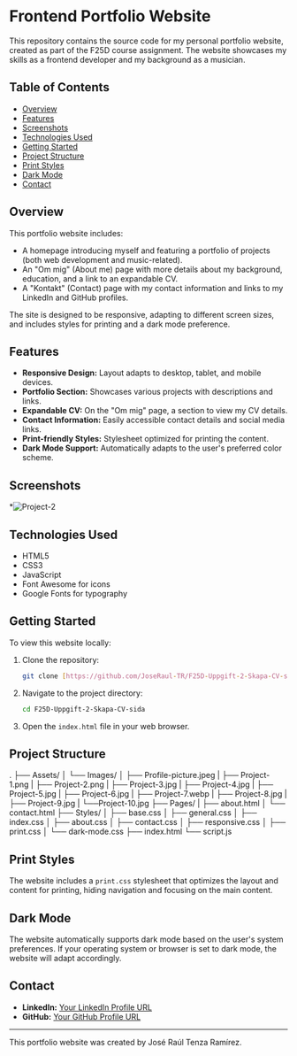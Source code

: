 # Frontend Portfolio Website

This repository contains the source code for my personal portfolio website, created as part of the F25D course assignment. The website showcases my skills as a frontend developer and my background as a musician.

## Table of Contents

- [Overview](#overview)
- [Features](#features)
- [Screenshots](#screenshots)
- [Technologies Used](#technologies-used)
- [Getting Started](#getting-started)
- [Project Structure](#project-structure)
- [Print Styles](#print-styles)
- [Dark Mode](#dark-mode)
- [Contact](#contact)

## Overview

This portfolio website includes:

-   A homepage introducing myself and featuring a portfolio of projects (both web development and music-related).
-   An "Om mig" (About me) page with more details about my background, education, and a link to an expandable CV.
-   A "Kontakt" (Contact) page with my contact information and links to my LinkedIn and GitHub profiles.

The site is designed to be responsive, adapting to different screen sizes, and includes styles for printing and a dark mode preference.

## Features

-   **Responsive Design:** Layout adapts to desktop, tablet, and mobile devices.
-   **Portfolio Section:** Showcases various projects with descriptions and links.
-   **Expandable CV:** On the "Om mig" page, a section to view my CV details.
-   **Contact Information:** Easily accessible contact details and social media links.
-   **Print-friendly Styles:** Stylesheet optimized for printing the content.
-   **Dark Mode Support:** Automatically adapts to the user's preferred color scheme.

## Screenshots

*![Project-2](https://github.com/user-attachments/assets/24e702a9-4bd1-4634-a303-eeab283b7974)

## Technologies Used

-   HTML5
-   CSS3
-   JavaScript
-   Font Awesome for icons
-   Google Fonts for typography

## Getting Started

To view this website locally:

1.  Clone the repository:
    ```bash
    git clone [https://github.com/JoseRaul-TR/F25D-Uppgift-2-Skapa-CV-sida.git](https://github.com/JoseRaul-TR/F25D-Uppgift-2-Skapa-CV-sida.git)
    ```
2.  Navigate to the project directory:
    ```bash
    cd F25D-Uppgift-2-Skapa-CV-sida
    ```
3.  Open the `index.html` file in your web browser.

## Project Structure
.
├── Assets/
│   └── Images/
│       ├── Profile-picture.jpeg
|       ├── Project-1.png
|       ├── Project-2.png
|       ├── Project-3.jpg
|       ├── Project-4.jpg
|       ├── Project-5.jpg
|       ├── Project-6.jpg
|       ├── Project-7.webp
|       ├── Project-8.jpg
|       ├── Project-9.jpg
|       └──Project-10.jpg
├── Pages/
|   ├── about.html
│   └── contact.html
├── Styles/
│   ├── base.css
│   ├── general.css
│   ├── index.css
│   ├── about.css
│   ├── contact.css
│   ├── responsive.css
│   ├── print.css
│   └── dark-mode.css
├── index.html
└── script.js

## Print Styles

The website includes a `print.css` stylesheet that optimizes the layout and content for printing, hiding navigation and focusing on the main content.

## Dark Mode

The website automatically supports dark mode based on the user's system preferences. If your operating system or browser is set to dark mode, the website will adapt accordingly.

## Contact

-   **LinkedIn:** [Your LinkedIn Profile URL](https://www.linkedin.com/in/joseraultenza/)
-   **GitHub:** [Your GitHub Profile URL](https://github.com/JoseRaul-TR)

---

This portfolio website was created by José Raúl Tenza Ramírez.
